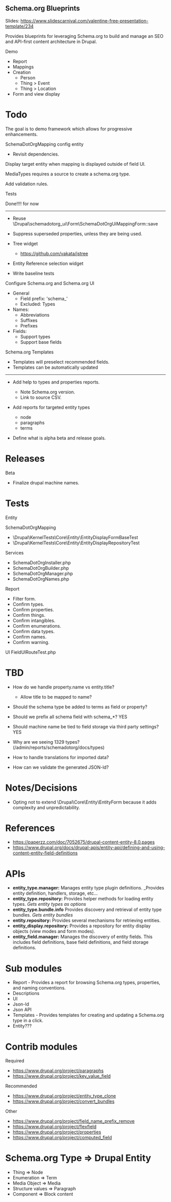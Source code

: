 Schema.org Blueprints
---------------------
Slides: https://www.slidescarnival.com/valentine-free-presentation-template/234

Provides blueprints for leveraging Schema.org to build and manage an SEO and API-first content architecture in Drupal.

Demo

- Report
- Mappings
- Creation
  - Person
  - Thing > Event
  - Thing > Location
- Form and view display

# Todo

The goal is to demo framework which allows for progressive enhancements.

SchemaDotOrgMapping config entity
- Revisit dependencies.

Display target entity when mapping is displayed outside of field UI.

MediaTypes requires a source to create a schema.org type.

Add validation rules.

Tests

Done!!!! for now

--------------------------------------------------------------------------------

- Reuse \Drupal\schemadotorg_ui\Form\SchemaDotOrgUiMappingForm::save

- Suppress superseded properties, unless they are being used.

- Tree widget
  - https://github.com/vakata/jstree

- Entity Reference selection widget

- Write baseline tests

Configure Schema.org and Schema.org UI
- General
  - Field prefix: 'schema_'
  - Excluded: Types
- Names:
  - Abbreviations
  - Suffixes
  - Prefixes
- Fields:
  - Support types
  - Support base fields

Schema.org Templates
  - Templates will preselect recommended fields.
  - Templates can be automatically updated

--------------------------------------------------------------------------------

- Add help to types and properties reports.
  - Note Schema.org version.
  - Link to source CSV.

- Add reports for targeted entity types
  - node
  - paragraphs
  - terms

- Define what is alpha beta and release goals.

# Releases

Beta

- Finalize drupal machine names.

# Tests

Entity

SchemaDotOrgMapping
- \Drupal\KernelTests\Core\Entity\EntityDisplayFormBaseTest
- \Drupal\KernelTests\Core\Entity\EntityDisplayRepositoryTest

Services

- SchemaDotOrgInstaller.php
- SchemaDotOrgBuilder.php
- SchemaDotOrgManager.php
- SchemaDotOrgNames.php

Report

- Filter form.
- Confirm types.
- Confirm properties.
- Confirm things.
- Confirm intangibles.
- Confirm enumerations.
- Confirm data types.
- Confirm names.
- Confirm warning.

UI
FieldUIRouteTest.php

# TBD

- How do we handle property.name vs entity.title?
  - Allow title to be mapped to name?

- Should the schema type be added to terms as field or property?

- Should we prefix all schema field with schema_*? YES

- Should machine name be tied to field storage via third party settings? YES

- Why are we seeing 1329 types? (/admin/reports/schemadotorg/docs/types)

- How to handle translations for imported data?

- How can we validate the generated JSON-ld?

# Notes/Decisions

- Opting not to extend \Drupal\Core\Entity\EntityForm because it adds complexity and unpredictability.

# References

- https://paperzz.com/doc/7052675/drupal-content-entity-8.0.pages
- https://www.drupal.org/docs/drupal-apis/entity-api/defining-and-using-content-entity-field-definitions

# APIs

- **entity_type.manager:**
  Manages entity type plugin definitions.
  _Provides entity definition, handlers, storage, etc...
- **entity_type.repository:**
  Provides helper methods for loading entity types.
  _Gets entity types as options_
- **entity_type.bundle.info**
  Provides discovery and retrieval of entity type bundles.
  _Gets entity bundles_
- **entity.repository:**
  Provides several mechanisms for retrieving entities.
- **entity_display.repository:**
  Provides a repository for entity display objects (view modes and form modes).
- **entity_field.manager:**
  Manages the discovery of entity fields. This includes field definitions, base field definitions, and field storage definitions.


# Sub modules

- Report - Provides a report for browsing Schema.org types, properties, and naming conventions.
- Descriptions
- UI
- Json-ld
- Json API
- Templates - Provides templates for creating and updating a Schema.org type in a click.
- Entity???

# Contrib modules

Required

- https://www.drupal.org/project/paragraphs
- https://www.drupal.org/project/key_value_field

Recommended
- https://www.drupal.org/project/entity_type_clone
- https://www.drupal.org/project/convert_bundles

Other
- https://www.drupal.org/project/field_name_prefix_remove
- https://www.drupal.org/project/flexfield
- https://www.drupal.org/project/properties
- https://www.drupal.org/project/computed_field

# Schema.org Type => Drupal Entity

- Thing => Node
- Enumeration => Term
- Media Object => Media
- Structure values => Paragraph
- Component => Block content
